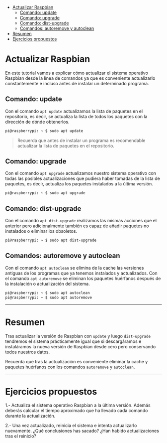- [Actualizar Raspbian](#actualizar-raspbian)
  - [Comando: update](#comando-update)
  - [Comando: upgrade](#comando-upgrade)
  - [Comando: dist-upgrade](#comando-dist-upgrade)
  - [Comandos: autoremove y autoclean](#comandos-autoremove-y-autoclean)
- [Resumen](#resumen)
- [Ejercicios propuestos](#ejercicios-propuestos)

# Actualizar Raspbian

En este tutorial vamos a explicar cómo actualizar el sistema operativo Raspbian desde la línea de comandos ya que es conveniente actualizarlo constantemente e incluso antes de instalar un determinado programa.

## Comando: update

Con el comando `apt update` actualizamos la lista de paquetes en el repositorio, es decir, se actualiza la lista de todos los paquetes con la dirección de dónde obtenerlos.

```sh
pi@raspberrypi: ~ $ sudo apt update
```

> Recuerda que antes de instalar un programa es recomendable actualizar la lista de paquetes en el repositorio.

## Comando: upgrade

Con el comando `apt upgrade` actualizamos nuestro sistema operativo con todas las posibles actualizaciones que pudiera haber tomadas de la lista de paquetes, es decir, actualiza los paquetes instalados a la última versión.

```sh
pi@raspberrypi: ~ $ sudo apt upgrade
```

## Comando: dist-upgrade

Con el comando `apt dist-upgrade` realizamos las mismas acciones que el anterior pero adicionalmente también es capaz de añadir paquetes no instalados o eliminar los obsoletos.

```sh
pi@raspberrypi: ~ $ sudo apt dist-upgrade
```

## Comandos: autoremove y autoclean

Con el comando `apt autoclean` se elimina de la cache las versiones antiguas de los programas que ya tenemos instalados y actualizados. Con el comando `apt autoremove` se eliminan los paquetes huérfanos después de la instalación o actualización del sistema.

```sh
pi@raspberrypi: ~ $ sudo apt autoclean
pi@raspberrypi: ~ $ sudo apt autoremove
```

---

# Resumen

Tras actualizar la versión de Raspbian con `update` y luego `dist-upgrade` tendremos el sistema prácticamente igual que si descargáramos e instaláramos la nueva versión de Raspbian desde cero pero conservando todos nuestros datos.

Recuerda que tras la actualización es conveniente eliminar la cache y paquetes huérfanos con los comandos `autoremove` y `autoclean`.

---

# Ejercicios propuestos

1.- Actualiza el sistema operativo Raspbian a la última versión. Además deberás calcular el tiempo aproximado que ha llevado cada comando durante la actualización.

2.- Una vez actualizado, reinicia el sistema e intenta actualizarlo nuevamente. ¿Qué conclusiones has sacado? ¿Han habido actualizaciones tras el reinicio?